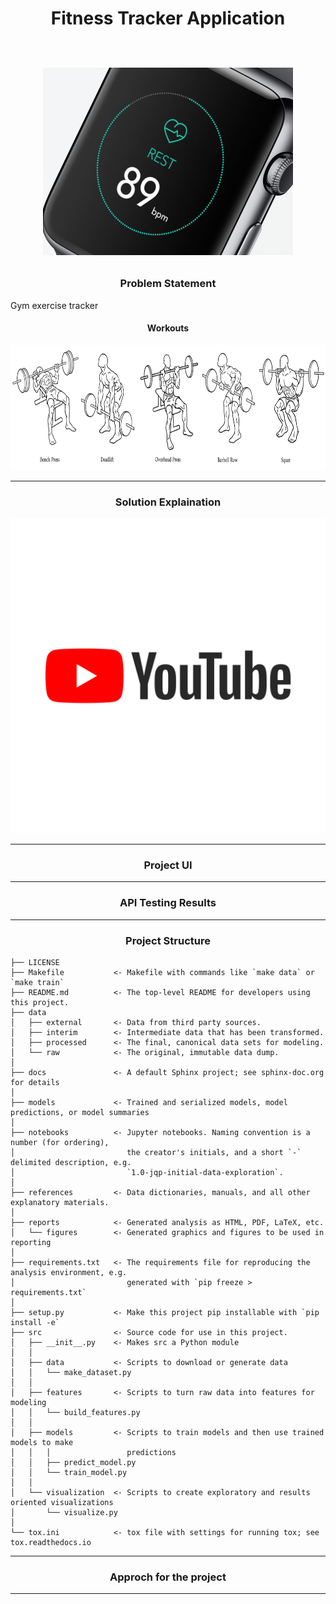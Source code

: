 <h1 align="center">Fitness Tracker Application <br> <br> <p align="center"><img src="images/fitness-app.gif" width="400" height="300"></p> </h1>
  
<h3 align="center">Problem Statement</h3>
Gym exercise tracker

<h4 align="center">Workouts</h4>  
<p align="center"><img src="images/workouts.png" width="800" height="200"></p>  

---

<h3 align="center">Solution Explaination</h3>  

[![YouTube Video](images/youtube-logo.png)](https://www.youtube.com/embed/aW03dWBYJ2s?si=UyVXQV33-v6ilyWs)

---

<h3 align="center">Project UI</h3>

---

<h3 align="center">API Testing Results</h3>

---

<h3 align="center">Project Structure</h3>  

```
├── LICENSE
├── Makefile           <- Makefile with commands like `make data` or `make train`
├── README.md          <- The top-level README for developers using this project.
├── data
│   ├── external       <- Data from third party sources.
│   ├── interim        <- Intermediate data that has been transformed.
│   ├── processed      <- The final, canonical data sets for modeling.
│   └── raw            <- The original, immutable data dump.
│
├── docs               <- A default Sphinx project; see sphinx-doc.org for details
│
├── models             <- Trained and serialized models, model predictions, or model summaries
│
├── notebooks          <- Jupyter notebooks. Naming convention is a number (for ordering),
│                         the creator's initials, and a short `-` delimited description, e.g.
│                         `1.0-jqp-initial-data-exploration`.
│
├── references         <- Data dictionaries, manuals, and all other explanatory materials.
│
├── reports            <- Generated analysis as HTML, PDF, LaTeX, etc.
│   └── figures        <- Generated graphics and figures to be used in reporting
│
├── requirements.txt   <- The requirements file for reproducing the analysis environment, e.g.
│                         generated with `pip freeze > requirements.txt`
│
├── setup.py           <- Make this project pip installable with `pip install -e`
├── src                <- Source code for use in this project.
│   ├── __init__.py    <- Makes src a Python module
│   │
│   ├── data           <- Scripts to download or generate data
│   │   └── make_dataset.py
│   │
│   ├── features       <- Scripts to turn raw data into features for modeling
│   │   └── build_features.py
│   │
│   ├── models         <- Scripts to train models and then use trained models to make
│   │   │                 predictions
│   │   ├── predict_model.py
│   │   └── train_model.py
│   │
│   └── visualization  <- Scripts to create exploratory and results oriented visualizations
│       └── visualize.py
│
└── tox.ini            <- tox file with settings for running tox; see tox.readthedocs.io
```

---

<h3 align="center">Approch for the project</h3>


---
